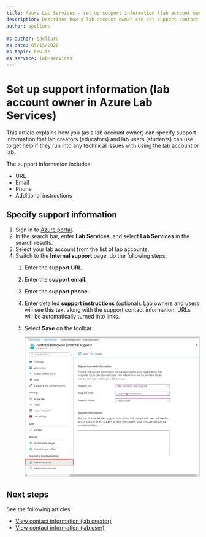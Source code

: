 ```yaml
---
title: Azure Lab Services - set up support information (lab account owner)
description: Describes how a lab account owner can set support contact information. Lab creators and lab users can view and use it to get help. 
author: spelluru

ms.author: spelluru
ms.date: 05/15/2020
ms.topic: how-to
ms.service: lab-services
---
```

# Set up support information (lab account owner in Azure Lab Services)
This article explains how you (as a lab account owner) can specify support information that lab creators (educators) and lab users (students) can use to get help if they run into any technical issues with using the lab account or lab. 

The support information includes:

- URL
- Email
- Phone
- Additional instructions 

## Specify support information
1. Sign in to [Azure portal](https://portal.azure.com).
2. In the search bar, enter **Lab Services**, and select **Lab Services** in the search results. 
3. Select your lab account from the list of lab accounts. 
4. Switch to the **Internal support** page, do the following steps:
    1. Enter the **support URL**. 
	 2. Enter the **support email**. 
	 3. Enter the **support phone**.
	 4. Enter detailed **support instructions** (optional). Lab owners and users will see this text along with the support contact information. URLs will be automatically turned into links. 
	 5. Select **Save** on the toolbar.

	     ![Internal support page](./media/lab-account-owner-support-information/internal-support-page.png)		


## Next steps
See the following articles:

- [View contact information (lab creator)](lab-creator-support-information.md)
- [View contact information (lab user)](lab-user-support-information.md)
